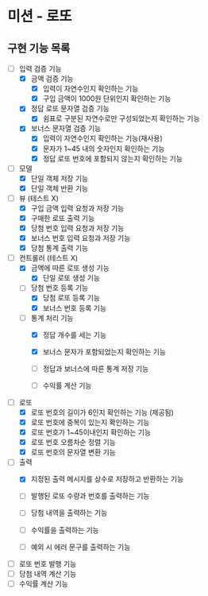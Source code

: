 # 미션 - 로또

## 구현 기능 목록

- [ ] 입력 검증 기능
  - [X] 금액 검증 기능 
    - [X] 입력이 자연수인지 확인하는 기능
    - [X] 구입 금액이 1000원 단위인지 확인하는 기능
  - [X] 정답 로또 문자열 검증 기능
    - [X] 쉼표로 구분된 자연수로만 구성되었는지 확인하는 기능
  - [X] 보너스 문자열 검증 기능
    - [X] 입력이 자연수인지 확인하는 기능(재사용)
    - [X] 문자가 1~45 내의 숫자인지 확인하는 기능
    - [X] 정답 로또 번호에 포함되지 않는지 확인하는 기능

- [ ] 모델
  - [X] 단일 객체 저장 기능
  - [X] 단일 객체 반환 기능

- [ ] 뷰 (테스트 X)
  - [X] 구입 금액 입력 요청과 저장 기능
  - [X] 구매한 로또 출력 기능
  - [X] 당첨 번호 입력 요청과 저장 기능
  - [X] 보너스 번호 입력 요청과 저장 기능
  - [X] 당첨 통계 출력 기능

- [ ] 컨트롤러 (테스트 X)
  - [X] 금액에 따른 로또 생성 기능
    - [X] 단일 로또 생성 기능
  - [ ] 당첨 번호 등록 기능
    - [X] 당첨 로또 등록 기능
    - [X] 보너스 번호 등록 기능
  - [ ] 통계 처리 기능
    - [X] 정답 개수를 세는 기능
    - [X] 보너스 문자가 포함되었는지 확인하는 기능
    - [ ] 정답과 보너스에 따른 통계 저장 기능
    - [ ] 수익률 계산 기능


- [ ] 로또
  - [X] 로또 번호의 길이가 6인지 확인하는 기능 (제공됨)
  - [X] 로또 번호에 중복이 있는지 확인하는 기능
  - [X] 로또 번호가 1~45이내인지 확인하는 기능
  - [X] 로또 번호 오름차순 정렬 기능
  - [X] 로또 번호의 문자열 변환 기능

- [ ] 출력
  - [X] 지정된 출력 메시지를 상수로 저장하고 반환하는 기능
  - [ ] 발행된 로또 수량과 번호를 출력하는 기능
  - [ ] 당첨 내역을 출력하는 기능
  - [ ] 수익률을 출력하는 기능
  - [ ] 예외 시 에러 문구를 출력하는 기능


- [ ] 로또 번호 발행 기능
- [ ] 당첨 내역 계산 기능
- [ ] 수익률 계산 기능
